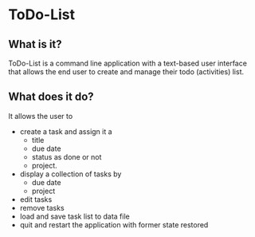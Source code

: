 # ToDo-List

## What is it?
ToDo-List is a command line application with a text-based user interface that allows the end user to create and manage their todo (activities) list.

## What does it do?
It allows the user to
* create a task and assign it a
    * title
    * due date
    * status as done or not
    * project.
* display a collection of tasks by
    * due date
    * project  
* edit tasks
* remove tasks
* load and save task list to data file
* quit and restart the application with former state restored
